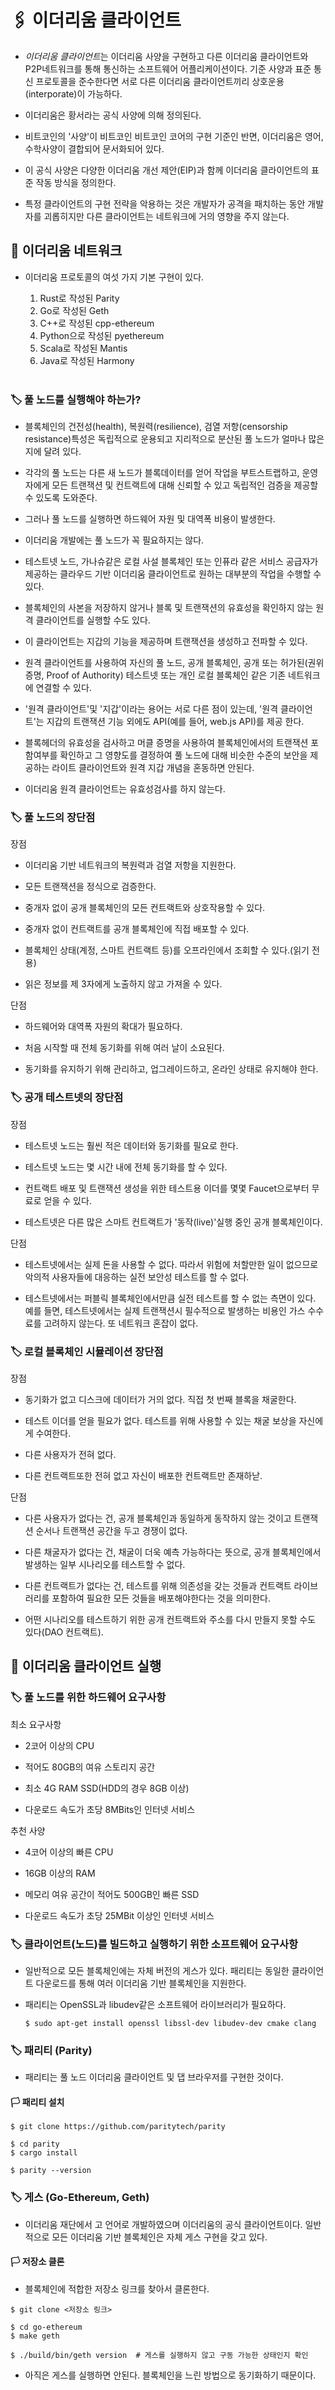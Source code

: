 # 🖇️ 이더리움 클라이언트

- *이더리움 클라이언트*는 이더리움 사양을 구현하고 다른 이더리움 클라이언트와 P2P네트워크를 통해 통신하는 소프트웨어 어플리케이션이다. 기준 사양과 표준 통신 프로토콜을 준수한다면 서로 다른 이더리움 클라이언트끼리 상호운용(interporate)이 가능하다.

- 이더리움은 황서라는 공식 사양에 의해 정의된다.

- 비트코인의 '사양'이 비트코인 비트코인 코어의 구현 기준인 반면, 이더리움은 영어, 수학사양이 결합되어 문서화되어 있다.

- 이 공식 사양은 다양한 이더리움 개선 제안(EIP)과 함께 이더리움 클라이언트의 표준 작동 방식을 정의한다.

- 특정 클라이언트의 구현 전략을 악용하는 것은 개발자가 공격을 패치하는 동안 개발자를 괴롭히지만 다른 클라이언트는 네트워크에 거의 영향을 주지 않는다.

## 📑 이더리움 네트워크

- 이더리움 프로토콜의 여섯 가지 기본 구현이 있다.

  1. Rust로 작성된 Parity
  2. Go로 작성된 Geth
  3. C++로 작성된 cpp-ethereum
  4. Python으로 작성된 pyethereum
  5. Scala로 작성된 Mantis
  6. Java로 작성된 Harmony

    <br>

### 🏷️ 풀 노드를 실행해야 하는가?

- 블록체인의 건전성(health), 복원력(resilience), 검열 저항(censorship resistance)특성은 독립적으로 운용되고 지리적으로 분산된 풀 노드가 얼마나 많은지에 달려 있다.

- 각각의 풀 노드는 다른 새 노드가 블록데이터를 얻어 작업을 부트스트랩하고, 운영자에게 모든 트랜잭션 및 컨트랙트에 대해 신뢰할 수 있고 독립적인 검증을 제공할 수 있도록 도와준다.

- 그러나 풀 노드를 실행하면 하드웨어 자원 및 대역폭 비용이 발생한다.

- 이더리움 개발에는 풀 노드가 꼭 필요하지는 않다.

- 테스트넷 노드, 가나슈같은 로컬 사설 블록체인 또는 인퓨라 같은 서비스 공급자가 제공하는 클라우드 기반 이더리움 클라이언트로 원하는 대부분의 작업을 수행할 수 있다.

- 블록체인의 사본을 저장하지 않거나 블록 및 트랜잭션의 유효성을 확인하지 않는 원격 클라이언트를 실행할 수도 있다.

- 이 클라이언트는 지갑의 기능을 제공하며 트랜잭션을 생성하고 전파할 수 있다.

- 원격 클라이언트를 사용하여 자신의 풀 노드, 공개 블록체인, 공개 또는 허가된(권위증명, Proof of Authority) 테스트넷 또는 개인 로컬 블록체인 같은 기존 네트워크에 연결할 수 있다.

- '원격 클라이언트'및 '지갑'이라는 용어는 서로 다른 점이 있는데, '원격 클라이언트'는 지갑의 트랜잭션 기능 외에도 API(예를 들어, web.js API)를 제공 한다.

- 블록헤더의 유효성을 검사하고 머클 증명을 사용하여 블록체인에서의 트랜잭션 포함여부를 확인하고 그 영향도를 결정하여 풀 노드에 대해 비슷한 수준의 보안을 제공하는 라이트 클라이언트와 원격 지갑 개념을 혼동하면 안된다.

- 이더리움 원격 클라이언트는 유효성검사를 하지 않는다.

### 🏷️ 풀 노드의 장단점

장점

- 이더리움 기반 네트워크의 복원력과 검열 저항을 지원한다.

- 모든 트랜잭션을 정식으로 검증한다.

- 중개자 없이 공개 블록체인의 모든 컨트랙트와 상호작용할 수 있다.

- 중개자 없이 컨트랙트를 공개 블록체인에 직접 배포할 수 있다.

- 블록체인 상태(계정, 스마트 컨트랙트 등)를 오프라인에서 조회할 수 있다.(읽기 전용)

- 읽은 정보를 제 3자에게 노출하지 않고 가져올 수 있다.

단점

- 하드웨어와 대역폭 자원의 확대가 필요하다.

- 처음 시작할 때 전체 동기화를 위해 여러 날이 소요된다.

- 동기화를 유지하기 위해 관리하고, 업그레이드하고, 온라인 상태로 유지해야 한다.

### 🏷️ 공개 테스트넷의 장단점

장점

- 테스트넷 노드는 훨씬 적은 데이터와 동기화를 필요로 한다.

- 테스트넷 노드는 몇 시간 내에 전체 동기화를 할 수 있다.

- 컨트랙트 배포 및 트랜잭션 생성을 위한 테스트용 이더를 몇몇 Faucet으로부터 무료로 얻을 수 있다.
- 테스트넷은 다른 많은 스마트 컨트랙트가 '동작(live)'실행 중인 공개 블록체인이다.

단점

- 테스트넷에서는 실제 돈을 사용할 수 없다. 따라서 위험에 처할만한 일이 없으므로 악의적 사용자들에 대응하는 실전 보안성 테스트를 할 수 없다.

- 테스트넷에서는 퍼블릭 블록체인에서만큼 실전 테스트를 할 수 없는 측면이 있다. 예를 들면, 테스트넷에서는 실제 트랜잭션시 필수적으로 발생하는 비용인 가스 수수료를 고려하지 않는다. 또 네트워크 혼잡이 없다.

### 🏷️ 로컬 블록체인 시뮬레이션 장단점

장점

- 동기화가 없고 디스크에 데이터가 거의 없다. 직접 첫 번째 블록을 채굴한다.

- 테스트 이더를 얻을 필요가 없다. 테스트를 위해 사용할 수 있는 채굴 보상을 자신에게 수여한다.

- 다른 사용자가 전혀 없다.

- 다른 컨트랙트또한 전혀 없고 자신이 배포한 컨트랙트만 존재하낟.

단점

- 다른 사용자가 없다는 건, 공개 블록체인과 동일하게 동작하지 않는 것이고 트랜잭션 순서나 트랜잭션 공간을 두고 경쟁이 없다.

- 다른 채굴자가 없다는 건, 채굴이 더욱 예측 가능하다는 뜻으로, 공개 블록체인에서 발생하는 일부 시나리오를 테스트할 수 없다.

- 다른 컨트랙트가 없다는 건, 테스트를 위해 의존성을 갖는 것들과 컨트랙트 라이브러리를 포함하여 필요한 모든 것들을 배포해야한다는 것을 의미한다.

- 어떤 시나리오를 테스트하기 위한 공개 컨트랙트와 주소를 다시 만들지 못할 수도 있다(DAO 컨트랙트).

## 📑 이더리움 클라이언트 실행

### 🏷️ 풀 노드를 위한 하드웨어 요구사항

최소 요구사항

- 2코어 이상의 CPU

- 적어도 80GB의 여유 스토리지 공간

- 최소 4G RAM SSD(HDD의 경우 8GB 이상)

- 다운로드 속도가 초당 8MBits인 인터넷 서비스

추천 사양

- 4코어 이상의 빠른 CPU

- 16GB 이상의 RAM

- 메모리 여유 공간이 적어도 500GB인 빠른 SSD

- 다운로드 속도가 초당 25MBit 이상인 인터넷 서비스

### 🏷️ 클라이언트(노드)를 빌드하고 실행하기 위한 소프트웨어 요구사항

- 일반적으로 모든 블록체인에는 자체 버전의 게스가 있다. 패리티는 동일한 클라이언트 다운로드를 통해 여러 이더리움 기반 블록체인을 지원한다.

- 패리티는 OpenSSL과 libudev같은 소프트웨어 라이브러리가 필요하다.

  ```shell
  $ sudo apt-get install openssl libssl-dev libudev-dev cmake clang
  ```

### 🏷️ 패리티 (Parity)

- 패리티는 풀 노드 이더리움 클라이언트 및 댑 브라우저를 구현한 것이다.

#### 🏳️ 패리티 설치

```shell
$ git clone https://github.com/paritytech/parity

$ cd parity
$ cargo install

$ parity --version
```

### 🏷️ 게스 (Go-Ethereum, Geth)

- 이더리움 재단에서 고 언어로 개발하였으며 이더리움의 공식 클라이언트이다. 일반적으로 모든 이더리움 기반 블록체인은 자체 게스 구현을 갖고 있다.

#### 🏳️ 저장소 클론

- 블록체인에 적합한 저장소 링크를 찾아서 클론한다.

```shell
$ git clone <저장소 링크>

$ cd go-ethereum
$ make geth

$ ./build/bin/geth version  # 게스를 실행하지 않고 구동 가능한 상태인지 확인
```

- 아직은 게스를 실행하면 안된다. 블록체인을 느린 방법으로 동기화하기 때문이다.
